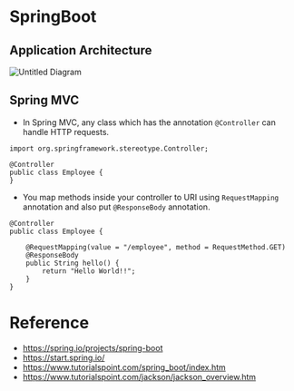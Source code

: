 # SpringBoot

## Application Architecture

![Untitled Diagram](https://user-images.githubusercontent.com/204423/194636202-29c31fc6-2899-44b9-8407-93c94ab52329.jpg)

## Spring MVC

- In Spring MVC, any class which has the annotation `@Controller` can handle HTTP requests.

```
import org.springframework.stereotype.Controller;

@Controller
public class Employee {
}
```

- You map methods inside your controller to URI using `RequestMapping` annotation and also put `@ResponseBody` annotation.


```
@Controller
public class Employee {

    @RequestMapping(value = "/employee", method = RequestMethod.GET)
    @ResponseBody
    public String hello() {
        return "Hello World!!";
    }
}
```





# Reference

- https://spring.io/projects/spring-boot
- https://start.spring.io/
- https://www.tutorialspoint.com/spring_boot/index.htm
- https://www.tutorialspoint.com/jackson/jackson_overview.htm
